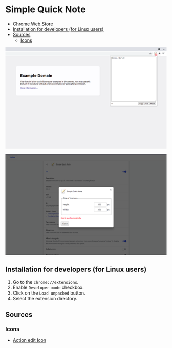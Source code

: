 # Simple Quick Note

- [Chrome Web Store](https://chromewebstore.google.com/detail/jiabjkckgapmaalmfbjdkcbkpiafnfga)
- [Installation for developers (for Linux users)](#installation-for-developers-for-linux-users)
- [Sources](#sources)
    - [Icons](#icons)

![Simple Quick Note - Appearance](img/screenshots/1280x800/appearance.png)

![Simple Quick Note - Options](img/screenshots/1280x800/options.png)

## Installation for developers (for Linux users)

1. Go to the `chrome://extensions`.
2. Enable `Developer mode` checkbox.
3. Click on the `Load unpacked` button.
4. Select the extension directory.


## Sources

### Icons

- [Action edit Icon](https://iconarchive.com/show/crystal-clear-icons-by-everaldo/action-edit-icon.html)
